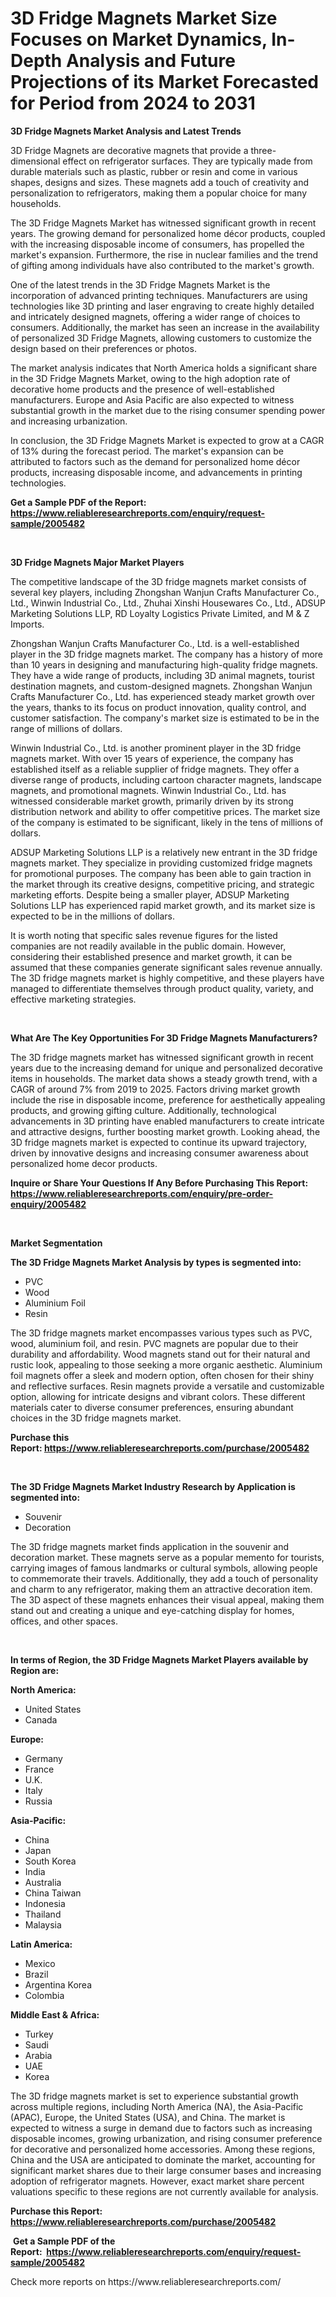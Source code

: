 <p><h1>3D Fridge Magnets Market Size Focuses on Market Dynamics, In-Depth Analysis and Future Projections of its Market Forecasted for Period from 2024 to 2031</h1></p><p><strong>3D Fridge Magnets Market Analysis and Latest Trends</strong></p>
<p><p>3D Fridge Magnets are decorative magnets that provide a three-dimensional effect on refrigerator surfaces. They are typically made from durable materials such as plastic, rubber or resin and come in various shapes, designs and sizes. These magnets add a touch of creativity and personalization to refrigerators, making them a popular choice for many households.</p><p>The 3D Fridge Magnets Market has witnessed significant growth in recent years. The growing demand for personalized home décor products, coupled with the increasing disposable income of consumers, has propelled the market's expansion. Furthermore, the rise in nuclear families and the trend of gifting among individuals have also contributed to the market's growth.</p><p>One of the latest trends in the 3D Fridge Magnets Market is the incorporation of advanced printing techniques. Manufacturers are using technologies like 3D printing and laser engraving to create highly detailed and intricately designed magnets, offering a wider range of choices to consumers. Additionally, the market has seen an increase in the availability of personalized 3D Fridge Magnets, allowing customers to customize the design based on their preferences or photos.</p><p>The market analysis indicates that North America holds a significant share in the 3D Fridge Magnets Market, owing to the high adoption rate of decorative home products and the presence of well-established manufacturers. Europe and Asia Pacific are also expected to witness substantial growth in the market due to the rising consumer spending power and increasing urbanization.</p><p>In conclusion, the 3D Fridge Magnets Market is expected to grow at a CAGR of 13% during the forecast period. The market's expansion can be attributed to factors such as the demand for personalized home décor products, increasing disposable income, and advancements in printing technologies.</p></p>
<p><strong>Get a Sample PDF of the Report:&nbsp; <a href="https://www.reliableresearchreports.com/enquiry/request-sample/2005482">https://www.reliableresearchreports.com/enquiry/request-sample/2005482</a></strong></p>
<p>&nbsp;</p>
<p><strong>3D Fridge Magnets Major Market Players</strong></p>
<p><p>The competitive landscape of the 3D fridge magnets market consists of several key players, including Zhongshan Wanjun Crafts Manufacturer Co., Ltd., Winwin Industrial Co., Ltd., Zhuhai Xinshi Housewares Co., Ltd., ADSUP Marketing Solutions LLP, RD Loyalty Logistics Private Limited, and M & Z Imports.</p><p>Zhongshan Wanjun Crafts Manufacturer Co., Ltd. is a well-established player in the 3D fridge magnets market. The company has a history of more than 10 years in designing and manufacturing high-quality fridge magnets. They have a wide range of products, including 3D animal magnets, tourist destination magnets, and custom-designed magnets. Zhongshan Wanjun Crafts Manufacturer Co., Ltd. has experienced steady market growth over the years, thanks to its focus on product innovation, quality control, and customer satisfaction. The company's market size is estimated to be in the range of millions of dollars.</p><p>Winwin Industrial Co., Ltd. is another prominent player in the 3D fridge magnets market. With over 15 years of experience, the company has established itself as a reliable supplier of fridge magnets. They offer a diverse range of products, including cartoon character magnets, landscape magnets, and promotional magnets. Winwin Industrial Co., Ltd. has witnessed considerable market growth, primarily driven by its strong distribution network and ability to offer competitive prices. The market size of the company is estimated to be significant, likely in the tens of millions of dollars.</p><p>ADSUP Marketing Solutions LLP is a relatively new entrant in the 3D fridge magnets market. They specialize in providing customized fridge magnets for promotional purposes. The company has been able to gain traction in the market through its creative designs, competitive pricing, and strategic marketing efforts. Despite being a smaller player, ADSUP Marketing Solutions LLP has experienced rapid market growth, and its market size is expected to be in the millions of dollars.</p><p>It is worth noting that specific sales revenue figures for the listed companies are not readily available in the public domain. However, considering their established presence and market growth, it can be assumed that these companies generate significant sales revenue annually. The 3D fridge magnets market is highly competitive, and these players have managed to differentiate themselves through product quality, variety, and effective marketing strategies.</p></p>
<p>&nbsp;</p>
<p><strong>What Are The Key Opportunities For 3D Fridge Magnets Manufacturers?</strong></p>
<p><p>The 3D fridge magnets market has witnessed significant growth in recent years due to the increasing demand for unique and personalized decorative items in households. The market data shows a steady growth trend, with a CAGR of around 7% from 2019 to 2025. Factors driving market growth include the rise in disposable income, preference for aesthetically appealing products, and growing gifting culture. Additionally, technological advancements in 3D printing have enabled manufacturers to create intricate and attractive designs, further boosting market growth. Looking ahead, the 3D fridge magnets market is expected to continue its upward trajectory, driven by innovative designs and increasing consumer awareness about personalized home decor products.</p></p>
<p><strong>Inquire or Share Your Questions If Any Before Purchasing This Report: <a href="https://www.reliableresearchreports.com/enquiry/pre-order-enquiry/2005482">https://www.reliableresearchreports.com/enquiry/pre-order-enquiry/2005482</a></strong></p>
<p>&nbsp;</p>
<p><strong>Market Segmentation</strong></p>
<p><strong>The 3D Fridge Magnets Market Analysis by types is segmented into:</strong></p>
<p><ul><li>PVC</li><li>Wood</li><li>Aluminium Foil</li><li>Resin</li></ul></p>
<p><p>The 3D fridge magnets market encompasses various types such as PVC, wood, aluminium foil, and resin. PVC magnets are popular due to their durability and affordability. Wood magnets stand out for their natural and rustic look, appealing to those seeking a more organic aesthetic. Aluminium foil magnets offer a sleek and modern option, often chosen for their shiny and reflective surfaces. Resin magnets provide a versatile and customizable option, allowing for intricate designs and vibrant colors. These different materials cater to diverse consumer preferences, ensuring abundant choices in the 3D fridge magnets market.</p></p>
<p><strong>Purchase this Report:&nbsp;<a href="https://www.reliableresearchreports.com/purchase/2005482">https://www.reliableresearchreports.com/purchase/2005482</a></strong></p>
<p>&nbsp;</p>
<p><strong>The 3D Fridge Magnets Market Industry Research by Application is segmented into:</strong></p>
<p><ul><li>Souvenir</li><li>Decoration</li></ul></p>
<p><p>The 3D fridge magnets market finds application in the souvenir and decoration market. These magnets serve as a popular memento for tourists, carrying images of famous landmarks or cultural symbols, allowing people to commemorate their travels. Additionally, they add a touch of personality and charm to any refrigerator, making them an attractive decoration item. The 3D aspect of these magnets enhances their visual appeal, making them stand out and creating a unique and eye-catching display for homes, offices, and other spaces.</p></p>
<p>&nbsp;</p>
<p><strong>In terms of Region, the 3D Fridge Magnets Market Players available by Region are:</strong></p>
<p>
    <p> <strong> North America: </strong>
        <ul>
            <li>United States</li>
            <li>Canada</li>
        </ul>
        </p> 
    <p> <strong> Europe: </strong>
        <ul>
            <li>Germany</li>
            <li>France</li>
            <li>U.K.</li>
            <li>Italy</li>
            <li>Russia</li>
        </ul>
        </p> 
    <p> <strong> Asia-Pacific: </strong>
        <ul>
            <li>China</li>
            <li>Japan</li>
            <li>South Korea</li>
            <li>India</li>
            <li>Australia</li>
            <li>China Taiwan</li>
            <li>Indonesia</li>
            <li>Thailand</li>
            <li>Malaysia</li>
        </ul>
        </p> 
    <p> <strong> Latin America: </strong>
        <ul>
            <li>Mexico</li>
            <li>Brazil</li>
            <li>Argentina Korea</li>
            <li>Colombia</li>
        </ul>
        </p> 
    <p> <strong> Middle East & Africa: </strong>
        <ul>
            <li>Turkey</li>
            <li>Saudi</li>
            <li>Arabia</li>
            <li>UAE</li>
            <li>Korea</li>
        </ul>
    </p>
    </p>
<p><p>The 3D fridge magnets market is set to experience substantial growth across multiple regions, including North America (NA), the Asia-Pacific (APAC), Europe, the United States (USA), and China. The market is expected to witness a surge in demand due to factors such as increasing disposable incomes, growing urbanization, and rising consumer preference for decorative and personalized home accessories. Among these regions, China and the USA are anticipated to dominate the market, accounting for significant market shares due to their large consumer bases and increasing adoption of refrigerator magnets. However, exact market share percent valuations specific to these regions are not currently available for analysis.</p></p>
<p><strong>Purchase this Report: <a href="https://www.reliableresearchreports.com/purchase/2005482">https://www.reliableresearchreports.com/purchase/2005482</a></strong></p>
<p>&nbsp;<strong>Get a Sample PDF of the Report:&nbsp;&nbsp;<a href="https://www.reliableresearchreports.com/enquiry/request-sample/2005482">https://www.reliableresearchreports.com/enquiry/request-sample/2005482</a></strong></p>
<p><strong></strong></p>
<p>Check more reports on https://www.reliableresearchreports.com/</p>